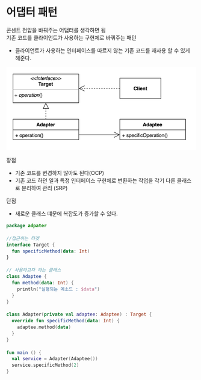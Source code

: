 # 어댑터 패턴

콘센트 전압을 바꿔주는 어댑터를 생각하면 됨  
기존 코드를 클라이언트가 사용하는 구현체로 바꿔주는 패턴  
* 클라이언트가 사용하는 인터페이스를 따르지 않는 기존 코드를 재사용 할 수 있게 해준다.  

![Adapter](./image/Adapter.png) 



장점  
* 기존 코드를 변경하지 않아도 된다(OCP)  
* 기존 코드 하던 일과 특정 인터페이스 구현체로 변환하는 작업을 각기 다른 클래스로 분리하여 관리 (SRP)  

단점  
* 새로운 클래스 떄문에 복잡도가 증가할 수 있다.  

```kotlin:adpater.kt
package adpater

//접근하는 타겟
interface Target {
  fun specificMethod(data: Int)
}

// 사용하고자 하는 클래스
class Adaptee {
  fun method(data: Int) {
    println("실행되는 메소드 : $data")
  }
}

class Adapter(private val adaptee: Adaptee) : Target {
  override fun specificMethod(data: Int) {
    adaptee.method(data)
  }
}

fun main () {
  val service = Adapter(Adaptee())
  service.specificMethod(2)
}
```

